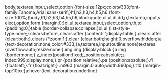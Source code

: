 body,textarea,input,select,option {font-size:12px;color:#333;font-family:Tahoma,Arial,sans-serif;}h1,h2,h3,h4,h5,h6 {font-size:100%;}body,h1,h2,h3,h4,h5,h6,blockquote,ol,ul,dl,dd,p,textarea,input,select,option,form {margin:0;}ol,ul,textarea,input,select,option,th,td {padding:0;}table {border-collapse:collapse;}ol,ul {list-style-type:none;}.clears:before,.clears:after {content:'';display:table;}.clears:after {clear:both;}.clears {*zoom:1;}.clear {clear:both;height:0;overflow:hidden;}a {text-decoration:none;color:#333;}a,textarea,input{outline:none}textarea {overflow:auto;resize:none;}.img img {display:block;}a img {border:none;}.z_index{position:fixed;_position:absolute;z-index:999;display:none;}.pr {position:relative;}.pa {position:absolute;}.fl {float:left;}.fr {float:right;}
.m960 {margin:0 auto;width:960px;}.t10 {margin-top:10px;}a:hover{text-decoration:underline}
